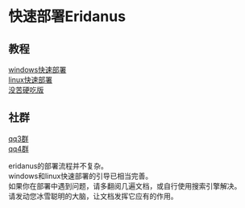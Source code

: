 # 快速部署Eridanus
## 教程
[windows快速部署](/getting-started/windows.md)  
[linux快速部署](/getting-started/linux.md)  
[没苦硬吃版](/getting-started/glidthelily.md)  
## 社群
[qq3群](https://qm.qq.com/q/hjhSSnlBDi)       
[qq4群](https://qm.qq.com/q/xgT88qQOWG)    


eridanus的部署流程并不复杂。  
windows和linux快速部署的引导已相当完善。  
如果你在部署中遇到问题，请多翻阅几遍文档，或自行使用搜索引擎解决。  
请发动您冰雪聪明的大脑，让文档发挥它应有的作用。
